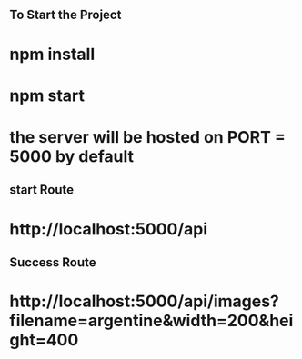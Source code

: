 
## To Start the Project
# npm install
# npm start
# the server will be hosted on PORT = 5000 by default

## start Route
# http://localhost:5000/api

## Success Route
# http://localhost:5000/api/images?filename=argentine&width=200&height=400